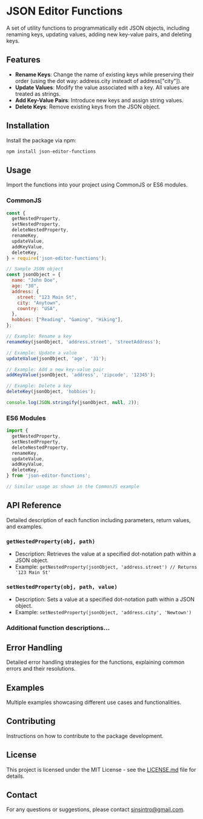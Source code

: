 # JSON Editor Functions

A set of utility functions to programmatically edit JSON objects, including renaming keys, updating values, adding new key-value pairs, and deleting keys.

## Features

- **Rename Keys**: Change the name of existing keys while preserving their order (using the dot way: address.city insteadt of address["city"]).
- **Update Values**: Modify the value associated with a key. All values are treated as strings.
- **Add Key-Value Pairs**: Introduce new keys and assign string values.
- **Delete Keys**: Remove existing keys from the JSON object.

## Installation

Install the package via npm:

```bash
npm install json-editor-functions
```

## Usage

Import the functions into your project using CommonJS or ES6 modules.

### CommonJS

```javascript
const {
  getNestedProperty,
  setNestedProperty,
  deleteNestedProperty,
  renameKey,
  updateValue,
  addKeyValue,
  deleteKey,
} = require('json-editor-functions');

// Sample JSON object
const jsonObject = {
  name: "John Doe",
  age: "30",
  address: {
    street: "123 Main St",
    city: "Anytown",
    country: "USA",
  },
  hobbies: ["Reading", "Gaming", "Hiking"],
};

// Example: Rename a key
renameKey(jsonObject, 'address.street', 'streetAddress');

// Example: Update a value
updateValue(jsonObject, 'age', '31');

// Example: Add a new key-value pair
addKeyValue(jsonObject, 'address', 'zipcode', '12345');

// Example: Delete a key
deleteKey(jsonObject, 'hobbies');

console.log(JSON.stringify(jsonObject, null, 2));
```

### ES6 Modules

```javascript
import {
  getNestedProperty,
  setNestedProperty,
  deleteNestedProperty,
  renameKey,
  updateValue,
  addKeyValue,
  deleteKey,
} from 'json-editor-functions';

// Similar usage as shown in the CommonJS example
```

## API Reference

Detailed description of each function including parameters, return values, and examples.

### `getNestedProperty(obj, path)`
- Description: Retrieves the value at a specified dot-notation path within a JSON object.
- Example: `getNestedProperty(jsonObject, 'address.street') // Returns '123 Main St'`

### `setNestedProperty(obj, path, value)`
- Description: Sets a value at a specified dot-notation path within a JSON object.
- Example: `setNestedProperty(jsonObject, 'address.city', 'Newtown')`

### Additional function descriptions...

## Error Handling

Detailed error handling strategies for the functions, explaining common errors and their resolutions.

## Examples

Multiple examples showcasing different use cases and functionalities.

## Contributing

Instructions on how to contribute to the package development.

## License

This project is licensed under the MIT License - see the [LICENSE.md](LICENSE.md) file for details.

## Contact

For any questions or suggestions, please contact [sinsintro@gmail.com](mailto:sinsintro@gmail.com).
